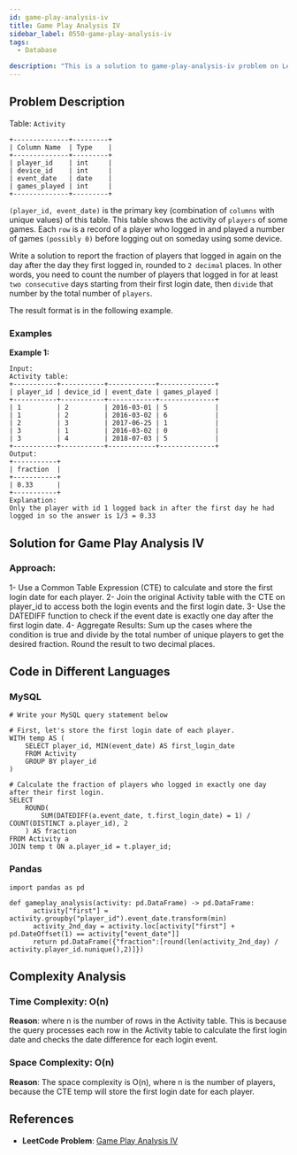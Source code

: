```yaml
---
id: game-play-analysis-iv
title: Game Play Analysis IV
sidebar_label: 0550-game-play-analysis-iv
tags:
  - Database

description: "This is a solution to game-play-analysis-iv problem on LeetCode."
---
```


## Problem Description

Table: `Activity`
```
+--------------+---------+
| Column Name  | Type    |
+--------------+---------+
| player_id    | int     |
| device_id    | int     |
| event_date   | date    |
| games_played | int     |
+--------------+---------+
```

`(player_id, event_date)` is the primary key (combination of `columns` with unique values) of this table.
This table shows the activity of `players` of some games.
Each `row` is a record of a player who logged in and played a number of games `(possibly 0)` before logging out on someday using some device.


Write a solution to report the fraction of players that logged in again on the day after the day they first logged in, rounded to `2 decimal` places. In other words, you need to count the number of players that logged in for at least `two consecutive` days starting from their first login date, then `divide` that number by the total number of `players`.

The result format is in the following example.

### Examples

**Example 1:**

```
Input: 
Activity table:
+-----------+-----------+------------+--------------+
| player_id | device_id | event_date | games_played |
+-----------+-----------+------------+--------------+
| 1         | 2         | 2016-03-01 | 5            |
| 1         | 2         | 2016-03-02 | 6            |
| 2         | 3         | 2017-06-25 | 1            |
| 3         | 1         | 2016-03-02 | 0            |
| 3         | 4         | 2018-07-03 | 5            |
+-----------+-----------+------------+--------------+
Output: 
+-----------+
| fraction  |
+-----------+
| 0.33      |
+-----------+
Explanation: 
Only the player with id 1 logged back in after the first day he had logged in so the answer is 1/3 = 0.33

```


## Solution for Game Play Analysis IV

### Approach:

1- Use a Common Table Expression (CTE) to calculate and store the first
   login date for each player.
2- Join the original Activity table with the CTE on player_id to access
   both the login events and the first login date.
3- Use the DATEDIFF function to check if the event date is exactly one 
   day after the first login date.
4- Aggregate Results: Sum up the cases where the condition is true and
   divide by the total number of unique players to get the desired
   fraction. Round the result to two decimal places.


## Code in Different Languages

### MySQL

```MySQL
# Write your MySQL query statement below

# First, let's store the first login date of each player.
WITH temp AS (
    SELECT player_id, MIN(event_date) AS first_login_date
    FROM Activity 
    GROUP BY player_id
)

# Calculate the fraction of players who logged in exactly one day after their first login.
SELECT 
    ROUND(
        SUM(DATEDIFF(a.event_date, t.first_login_date) = 1) / COUNT(DISTINCT a.player_id), 2
    ) AS fraction
FROM Activity a
JOIN temp t ON a.player_id = t.player_id;

```
### Pandas

```pandas
import pandas as pd

def gameplay_analysis(activity: pd.DataFrame) -> pd.DataFrame:
      activity["first"] = activity.groupby("player_id").event_date.transform(min)
      activity_2nd_day = activity.loc[activity["first"] + pd.DateOffset(1) == activity["event_date"]]
      return pd.DataFrame({"fraction":[round(len(activity_2nd_day) / activity.player_id.nunique(),2)]})

```



## Complexity Analysis

### Time Complexity: O(n)
**Reason**: where n is the number of rows in the Activity table. This is because the query processes each row in the Activity table to calculate the first login date and checks the date difference for each login event.

### Space Complexity: O(n)
**Reason**: The space complexity is O(n), where n is the number of players, because the CTE temp will store the first login date for each player.

## References

- **LeetCode Problem**: [Game Play Analysis IV](https://leetcode.com/problems/game-play-analysis-iv/)

